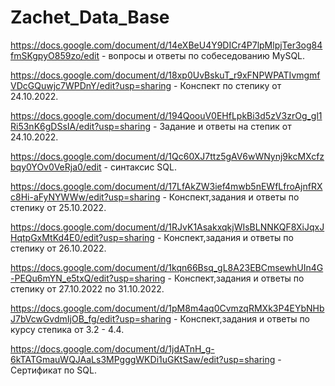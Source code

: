 # Zachet_Data_Base
https://docs.google.com/document/d/14eXBeU4Y9DICr4P7lpMlpjTer3og84fmSKgpyO859zo/edit - вопросы и ответы по собеседованию MySQL.

https://docs.google.com/document/d/18xp0UvBskuT_r9xFNPWPATIvmgmfVDcGQuwjc7WPDnY/edit?usp=sharing - Конспект по степику от 24.10.2022.

https://docs.google.com/document/d/194QoouV0EHfLpkBi3d5zV3zrOg_gl1Ri53nK6gDSsIA/edit?usp=sharing - Задание и ответы на степик от 24.10.2022.

https://docs.google.com/document/d/1Qc60XJ7ttz5gAV6wWNynj9kcMXcfzbqy0YOv0VeRja0/edit - синтаксис SQL.

https://docs.google.com/document/d/17LfAkZW3ief4mwb5nEWfLfroAjnfRXc8Hi-aFyNYWWw/edit?usp=sharing -  Конспект,задания и ответы по степику от 25.10.2022.

https://docs.google.com/document/d/1RJvK1AsakxqkjWIsBLNNKQF8XiJqxJHqtpGxMtKd4E0/edit?usp=sharing - Конспект,задания и ответы по степику от 26.10.2022.

https://docs.google.com/document/d/1kqn66Bsq_gL8A23EBCmsewhUIn4G-PEQu6mYN_e5txQ/edit?usp=sharing - Конспект,задания и ответы по степику от 27.10.2022 по 31.10.2022.

https://docs.google.com/document/d/1pM8m4aq0CvmzqRMXk3P4EYbNHbJ7bVcwGvdmIjOB_fg/edit?usp=sharing - Конспект,задания и ответы по курсу степика от 3.2 - 4.4.

https://docs.google.com/document/d/1jdATnH_g-6kTATGmauWQJAaLs3MPgggWKDi1uGKtSaw/edit?usp=sharing - Сертификат по SQL.
